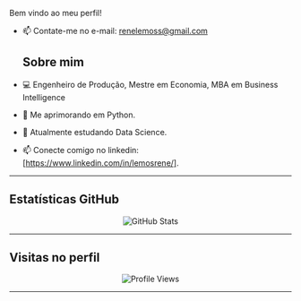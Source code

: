 Bem vindo ao meu perfil!

- 📫 Contate-me no e-mail: renelemoss@gmail.com

  ## Sobre mim
- 💻 Engenheiro de Produção, Mestre em Economia, MBA em Business Intelligence
- 🎯 Me aprimorando em Python.
- 🌱 Atualmente estudando Data Science.
- 📫 Conecte comigo no linkedin: [https://www.linkedin.com/in/lemosrene/].

---

## Estatísticas GitHub

<p align="center">
  <img src="https://github-readme-stats.vercel.app/api?username=renelemos&show_icons=true&theme=tokyonight" alt="GitHub Stats" />
</p>

---

## Visitas no perfil

<p align="center">
  <img src="https://komarev.com/ghpvc/?username=renelemos&label=Profile%20views&color=0e75b6&style=flat" alt="Profile Views" />
</p>

---

